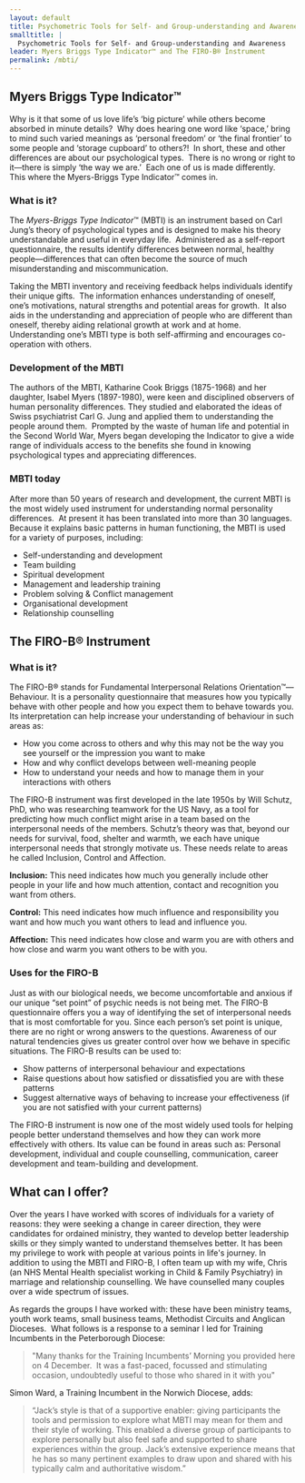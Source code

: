 ```yaml
---
layout: default
title: Psychometric Tools for Self- and Group-understanding and Awareness | Jack N. Lawson
smalltitle: |
  Psychometric Tools for Self- and Group-understanding and Awareness
leader: Myers Briggs Type Indicator™ and The FIRO-B® Instrument
permalink: /mbti/
---
```

##  Myers Briggs Type Indicator™

Why is it that some of us love life’s ‘big picture’ while others become absorbed in minute details?  Why does hearing one word like ‘space,’ bring to mind such varied meanings as ‘personal freedom’ or ‘the final frontier’ to some people and ‘storage cupboard’ to others?!  In short, these and other differences are about our psychological types.  There is no wrong or right to it—there is simply ‘the way we are.’  Each one of us is made differently.  This where the Myers-Briggs Type Indicator™ comes in.

### What is it?

The _Myers-Briggs Type Indicator_™ (MBTI) is an instrument based on Carl Jung’s theory of psychological types and is designed to make his theory understandable and useful in everyday life.  Administered as a self-report questionnaire, the results identify differences between normal, healthy people—differences that can often become the source of much misunderstanding and miscommunication.

Taking the MBTI inventory and receiving feedback helps individuals identify their unique gifts.  The information enhances understanding of oneself, one’s motivations, natural strengths and potential areas for growth.  It also aids in the understanding and appreciation of people who are different than oneself, thereby aiding relational growth at work and at home.  Understanding one’s MBTI type is both self-affirming and encourages co-operation with others.

### Development of the MBTI

The authors of the MBTI, Katharine Cook Briggs (1875-1968) and her daughter, Isabel Myers (1897-1980), were keen and disciplined observers of human personality differences. They studied and elaborated the ideas of Swiss psychiatrist Carl G. Jung and applied them to understanding the people around them.  Prompted by the waste of human life and potential in the Second World War, Myers began developing the Indicator to give a wide range of individuals access to the benefits she found in knowing psychological types and appreciating differences.

### MBTI today

After more than 50 years of research and development, the current MBTI is the most widely used instrument for understanding normal personality differences.  At present it has been translated into more than 30 languages.  Because it explains basic patterns in human functioning, the MBTI is used for a variety of purposes, including:

- Self-understanding and development
- Team building
- Spiritual development
- Management and leadership training
- Problem solving & Conflict management
- Organisational development
- Relationship counselling

## The FIRO-B® Instrument

### What is it?

The FIRO-B® stands for Fundamental Interpersonal Relations Orientation™—Behaviour. It is a personality questionnaire that measures how you typically behave with other people and how you expect them to behave towards you. Its interpretation can help increase your understanding of behaviour in such areas as:

- How you come across to others and why this may not be the way you see yourself or the impression you want to make
- How and why conflict develops between well-meaning people
- How to understand your needs and how to manage them in your interactions with others

The FIRO-B instrument was first developed in the late 1950s by Will Schutz, PhD, who was researching teamwork for the US Navy, as a tool for predicting how much conflict might arise in a team based on the interpersonal needs of the members. Schutz’s theory was that, beyond our needs for survival, food, shelter and warmth, we each have unique interpersonal needs that strongly motivate us. These needs relate to areas he called Inclusion, Control and Affection.

**Inclusion:** This need indicates how much you generally include other people in your life and how much attention, contact and recognition you want from others.

**Control:** This need indicates how much influence and responsibility you want and how much you want others to lead and influence you.

**Affection:** This need indicates how close and warm you are with others and how close and warm you want others to be with you.

### Uses for the FIRO-B

Just as with our biological needs, we become uncomfortable and anxious if our unique “set point” of psychic needs is not being met. The FIRO-B questionnaire offers you a way of identifying the set of interpersonal needs that is most comfortable for you. Since each person’s set point is unique, there are no right or wrong answers to the questions. Awareness of our natural tendencies gives us greater control over how we behave in specific situations. The FIRO-B results can be used to:

- Show patterns of interpersonal behaviour and expectations
- Raise questions about how satisfied or dissatisfied you are with these patterns
- Suggest alternative ways of behaving to increase your effectiveness (if you are not satisfied with your current patterns)

The FIRO-B instrument is now one of the most widely used tools for helping people better understand themselves and how they can work more effectively with others. Its value can be found in areas such as: Personal development, individual and couple counselling, communication, career development and team-building and development.

## What can I offer?

Over the years I have worked with scores of individuals for a variety of reasons: they were seeking a change in career direction, they were candidates for ordained ministry, they wanted to develop better leadership skills or they simply wanted to understand themselves better. It has been my privilege to work with people at various points in life's journey. In addition to using the MBTI and FIRO-B, I often team up with my wife, Chris (an NHS Mental Health specialist working in Child & Family Psychiatry) in marriage and relationship counselling. We have counselled many couples over a wide spectrum of issues.

As regards the groups I have worked with: these have been ministry teams, youth work teams, small business teams, Methodist Circuits and Anglican Dioceses.  What follows is a response to a seminar I led for Training Incumbents in the Peterborough Diocese:

> "Many thanks for the Training Incumbents’ Morning you provided here on 4 December.  It was a fast-paced, focussed and stimulating occasion, undoubtedly useful to those who shared in it with you"

Simon Ward, a Training Incumbent in the Norwich Diocese, adds:

> “Jack’s style is that of a supportive enabler: giving participants the tools and permission to explore what MBTI may mean for them and their style of working. This enabled a diverse group of participants to explore personally but also feel safe and supported to share experiences within the group. Jack’s extensive experience means that he has so many pertinent examples to draw upon and shared with his typically calm and authoritative wisdom.”
